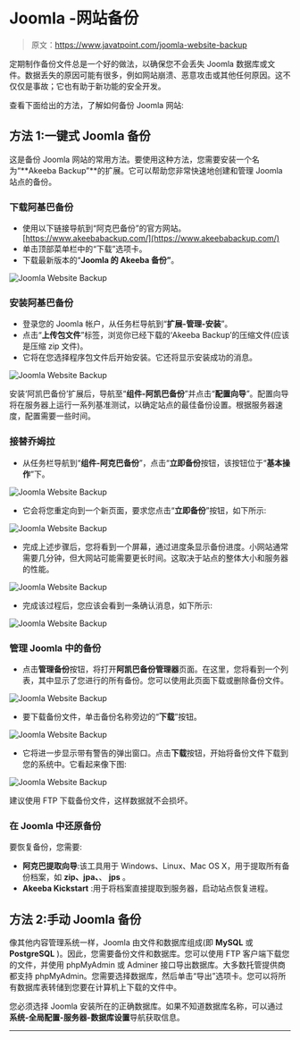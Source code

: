 # Joomla -网站备份

> 原文：<https://www.javatpoint.com/joomla-website-backup>

定期制作备份文件总是一个好的做法，以确保您不会丢失 Joomla 数据库或文件。数据丢失的原因可能有很多，例如网站崩溃、恶意攻击或其他任何原因。这不仅仅是事故；它也有助于新功能的安全开发。

查看下面给出的方法，了解如何备份 Joomla 网站:

## 方法 1:一键式 Joomla 备份

这是备份 Joomla 网站的常用方法。要使用这种方法，您需要安装一个名为“**Akeeba Backup”**的扩展。它可以帮助您非常快速地创建和管理 Joomla 站点的备份。

### 下载阿基巴备份

*   使用以下链接导航到“阿克巴备份”的官方网站。[https://www.akeebabackup.com/](https://www.akeebabackup.com/)
*   单击顶部菜单栏中的“下载”选项卡。
*   下载最新版本的“**Joomla 的 Akeeba 备份”**。

![Joomla Website Backup](img/35b08fcc4e2d839b242e12d416f274bf.png)

### 安装阿基巴备份

*   登录您的 Joomla 帐户，从任务栏导航到“**扩展-管理-安装**”。
*   点击“**上传包文件**”标签，浏览你已经下载的‘Akeeba Backup’的压缩文件(应该是压缩 zip 文件)。
*   它将在您选择程序包文件后开始安装。它还将显示安装成功的消息。

![Joomla Website Backup](img/523695f112725fc766d64679b7659b43.png)

安装‘阿凯巴备份’扩展后，导航至“**组件-阿凯巴备份**”并点击“**配置向导**”。配置向导将在服务器上运行一系列基准测试，以确定站点的最佳备份设置。根据服务器速度，配置需要一些时间。

### 接替乔姆拉

*   从任务栏导航到“**组件-阿克巴备份**”，点击“**立即备份**按钮，该按钮位于“**基本操作**”下。

![Joomla Website Backup](img/dd2a76f2810b2c850e76ddcc760679b8.png)

*   它会将您重定向到一个新页面，要求您点击“**立即备份**”按钮，如下所示:

![Joomla Website Backup](img/fafe490df214033f567bd7519511ff0a.png)

*   完成上述步骤后，您将看到一个屏幕，通过进度条显示备份进度。小网站通常需要几分钟，但大网站可能需要更长时间。这取决于站点的整体大小和服务器的性能。

![Joomla Website Backup](img/68953529a20be941980105fea3b22f73.png)

*   完成该过程后，您应该会看到一条确认消息，如下所示:

![Joomla Website Backup](img/1df60df9464504731326e523d0052d4d.png)

### 管理 Joomla 中的备份

*   点击**管理备份**按钮，将打开**阿凯巴备份管理器**页面。在这里，您将看到一个列表，其中显示了您进行的所有备份。您可以使用此页面下载或删除备份文件。

![Joomla Website Backup](img/6461aeec2caa7109c4792c679f911b59.png)

*   要下载备份文件，单击备份名称旁边的“**下载**”按钮。

![Joomla Website Backup](img/022f51fae24ea076933a848fead0212a.png)

*   它将进一步显示带有警告的弹出窗口。点击**下载**按钮，开始将备份文件下载到您的系统中。它看起来像下图:

![Joomla Website Backup](img/38308999ae37e4ca029cded407f4c7a8.png)

建议使用 FTP 下载备份文件，这样数据就不会损坏。

### 在 Joomla 中还原备份

要恢复备份，您需要:

*   **阿克巴提取向导**:该工具用于 Windows、Linux、Mac OS X，用于提取所有备份档案，如 **zip、jpa、**、 **jps** 。
*   **Akeeba Kickstart** :用于将档案直接提取到服务器，启动站点恢复进程。

## 方法 2:手动 Joomla 备份

像其他内容管理系统一样，Joomla 由文件和数据库组成(即 **MySQL** 或 **PostgreSQL** )。因此，您需要备份文件和数据库。您可以使用 FTP 客户端下载您的文件，并使用 phpMyAdmin 或 Adminer 接口导出数据库。大多数托管提供商都支持 phpMyAdmin。您需要选择数据库，然后单击“导出”选项卡。您可以将所有数据库表转储到您要在计算机上下载的文件中。

您必须选择 Joomla 安装所在的正确数据库。如果不知道数据库名称，可以通过**系统-全局配置-服务器-数据库设置**导航获取信息。

* * *